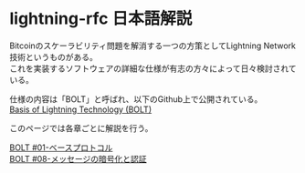 # lightning-rfc 日本語解説

Bitcoinのスケーラビリティ問題を解消する一つの方策としてLightning Network技術というものがある。  
これを実装するソフトウェアの詳細な仕様が有志の方々によって日々検討されている。

仕様の内容は「BOLT」と呼ばれ、以下のGithub上で公開されている。  
[Basis of Lightning Technology (BOLT)](https://github.com/lightningnetwork/lightning-rfc/)

このページでは各章ごとに解説を行う。

[BOLT #01-ベースプロトコル](https://github.com/char1yxok/lightning-rfc-ja/blob/master/doc/01.md)  
[BOLT #08-メッセージの暗号化と認証](https://github.com/char1yxok/lightning-rfc-ja/blob/master/doc/08.md)  